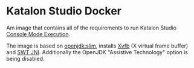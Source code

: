 # Katalon Studio Docker

Am image that contains all of the requirements to run Katalon Studio
[Console Mode Execution](https://docs.katalon.com/display/KD/Console+Mode+Execution).

The image is based on [openjdk:slim](https://hub.docker.com/_/openjdk/), installs [Xvfb](https://www.x.org/archive/X11R7.6/doc/man/man1/Xvfb.1.xhtml) (X virtual frame buffer) and [SWT JNI](https://www.eclipse.org/swt/). Additionally the OpenJDK "Assistive Technology" option is being disabled.
